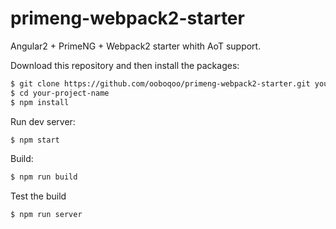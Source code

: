 # primeng-webpack2-starter

Angular2 + PrimeNG + Webpack2 starter whith AoT support.

Download this repository and then install the packages:

```bash
$ git clone https://github.com/ooboqoo/primeng-webpack2-starter.git your-project-name
$ cd your-project-name
$ npm install
```

Run dev server:

```bash
$ npm start
```

Build:

```bash
$ npm run build
```

Test the build

```bash
$ npm run server
```